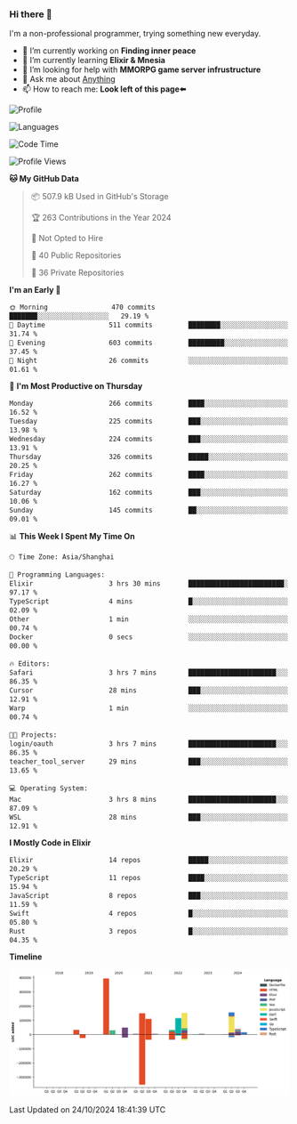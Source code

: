 ### Hi there 👋

I'm a non-professional programmer, trying something new everyday.

<!--
**dyzdyz010/dyzdyz010** is a ✨ _special_ ✨ repository because its `README.md` (this file) appears on your GitHub profile.
-->

- 🔭 I’m currently working on **Finding inner peace**
- 🌱 I’m currently learning **Elixir & Mnesia**
- 🤔 I’m looking for help with **MMORPG game server infrustructure**
- 💬 Ask me about [Anything](https://github.com/dyzdyz010/dyzdyz010/issues)
- 📫 How to reach me: **Look left of this page⬅️**

<!-- - 👯 I’m looking to collaborate on
- 😄 Pronouns: ...
- ⚡ Fun fact: ...
 -->
 
![Profile](https://github-readme-stats.vercel.app/api?username=dyzdyz010&count_private=true&show_icons=true&theme=dracula)

![Languages](https://github-readme-stats.vercel.app/api/top-langs/?username=dyzdyz010&layout=compact&theme=dracula)

<!--START_SECTION:waka-->
![Code Time](http://img.shields.io/badge/Code%20Time-1%2C825%20hrs%2012%20mins-blue)

![Profile Views](http://img.shields.io/badge/Profile%20Views-1-blue)

**🐱 My GitHub Data** 

> 📦 507.9 kB Used in GitHub's Storage 
 > 
> 🏆 263 Contributions in the Year 2024
 > 
> 🚫 Not Opted to Hire
 > 
> 📜 40 Public Repositories 
 > 
> 🔑 36 Private Repositories 
 > 
**I'm an Early 🐤** 

```text
🌞 Morning                470 commits         ███████░░░░░░░░░░░░░░░░░░   29.19 % 
🌆 Daytime                511 commits         ████████░░░░░░░░░░░░░░░░░   31.74 % 
🌃 Evening                603 commits         █████████░░░░░░░░░░░░░░░░   37.45 % 
🌙 Night                  26 commits          ░░░░░░░░░░░░░░░░░░░░░░░░░   01.61 % 
```
📅 **I'm Most Productive on Thursday** 

```text
Monday                   266 commits         ████░░░░░░░░░░░░░░░░░░░░░   16.52 % 
Tuesday                  225 commits         ███░░░░░░░░░░░░░░░░░░░░░░   13.98 % 
Wednesday                224 commits         ███░░░░░░░░░░░░░░░░░░░░░░   13.91 % 
Thursday                 326 commits         █████░░░░░░░░░░░░░░░░░░░░   20.25 % 
Friday                   262 commits         ████░░░░░░░░░░░░░░░░░░░░░   16.27 % 
Saturday                 162 commits         ███░░░░░░░░░░░░░░░░░░░░░░   10.06 % 
Sunday                   145 commits         ██░░░░░░░░░░░░░░░░░░░░░░░   09.01 % 
```


📊 **This Week I Spent My Time On** 

```text
🕑︎ Time Zone: Asia/Shanghai

💬 Programming Languages: 
Elixir                   3 hrs 30 mins       ████████████████████████░   97.17 % 
TypeScript               4 mins              █░░░░░░░░░░░░░░░░░░░░░░░░   02.09 % 
Other                    1 min               ░░░░░░░░░░░░░░░░░░░░░░░░░   00.74 % 
Docker                   0 secs              ░░░░░░░░░░░░░░░░░░░░░░░░░   00.00 % 

🔥 Editors: 
Safari                   3 hrs 7 mins        ██████████████████████░░░   86.35 % 
Cursor                   28 mins             ███░░░░░░░░░░░░░░░░░░░░░░   12.91 % 
Warp                     1 min               ░░░░░░░░░░░░░░░░░░░░░░░░░   00.74 % 

🐱‍💻 Projects: 
login/oauth              3 hrs 7 mins        ██████████████████████░░░   86.35 % 
teacher_tool_server      29 mins             ███░░░░░░░░░░░░░░░░░░░░░░   13.65 % 

💻 Operating System: 
Mac                      3 hrs 8 mins        ██████████████████████░░░   87.09 % 
WSL                      28 mins             ███░░░░░░░░░░░░░░░░░░░░░░   12.91 % 
```

**I Mostly Code in Elixir** 

```text
Elixir                   14 repos            █████░░░░░░░░░░░░░░░░░░░░   20.29 % 
TypeScript               11 repos            ████░░░░░░░░░░░░░░░░░░░░░   15.94 % 
JavaScript               8 repos             ███░░░░░░░░░░░░░░░░░░░░░░   11.59 % 
Swift                    4 repos             █░░░░░░░░░░░░░░░░░░░░░░░░   05.80 % 
Rust                     3 repos             █░░░░░░░░░░░░░░░░░░░░░░░░   04.35 % 
```



**Timeline**

![Lines of Code chart](https://raw.githubusercontent.com/dyzdyz010/dyzdyz010/master/assets/bar_graph.png)


 Last Updated on 24/10/2024 18:41:39 UTC
<!--END_SECTION:waka-->

